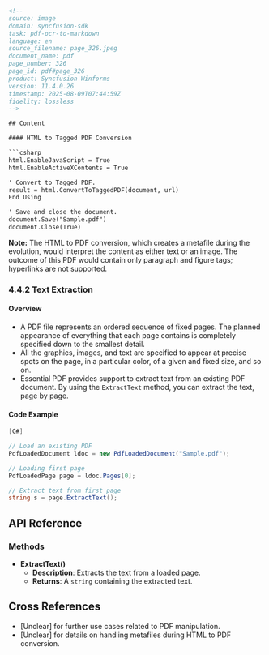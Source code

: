 ```html
<!-- 
source: image
domain: syncfusion-sdk
task: pdf-ocr-to-markdown
language: en 
source_filename: page_326.jpeg
document_name: pdf
page_number: 326
page_id: pdf#page_326
product: Syncfusion Winforms
version: 11.4.0.26
timestamp: 2025-08-09T07:44:59Z
fidelity: lossless
-->

## Content

#### HTML to Tagged PDF Conversion

```csharp
html.EnableJavaScript = True
html.EnableActiveXContents = True

' Convert to Tagged PDF.
result = html.ConvertToTaggedPDF(document, url)
End Using

' Save and close the document.
document.Save("Sample.pdf")
document.Close(True)
```

**Note:** The HTML to PDF conversion, which creates a metafile during the evolution, would interpret the content as either text or an image. The outcome of this PDF would contain only paragraph and figure tags; hyperlinks are not supported.

### 4.4.2 Text Extraction

#### Overview
- A PDF file represents an ordered sequence of fixed pages. The planned appearance of everything that each page contains is completely specified down to the smallest detail.
- All the graphics, images, and text are specified to appear at precise spots on the page, in a particular color, of a given and fixed size, and so on.
- Essential PDF provides support to extract text from an existing PDF document. By using the `ExtractText` method, you can extract the text, page by page.

#### Code Example

```csharp
[C#]

// Load an existing PDF
PdfLoadedDocument ldoc = new PdfLoadedDocument("Sample.pdf");

// Loading first page
PdfLoadedPage page = ldoc.Pages[0];

// Extract text from first page
string s = page.ExtractText();
```

## API Reference

### Methods
- **ExtractText()**
  - **Description**: Extracts the text from a loaded page.
  - **Returns**: A `string` containing the extracted text.

## Cross References

- [Unclear] for further use cases related to PDF manipulation.
- [Unclear] for details on handling metafiles during HTML to PDF conversion.

<!-- tags: [pdf, html, tagged pdf, text extraction, syncfusion pdf, syncfusion winforms, version: 11.4.0.26] keywords: [convert to tagged pdf, extract text, pdfloadeddocument, pdfloadedpage, converttopaggedpdf, extracttext, metafile, support, image, hyperlink, page extraction, text extraction] -->
```